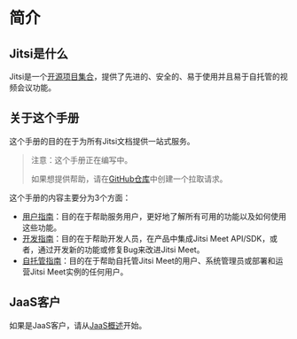 # 简介

## Jitsi是什么

Jitsi是一个[开源项目集合](https://jitsi.github.io/handbook/docs/architecture)，提供了先进的、安全的、易于使用并且易于自托管的视频会议功能。

## 关于这个手册

这个手册的目的在于为所有Jitsi文档提供一站式服务。

> 注意：这个手册正在编写中。
> 
> 如果想提供帮助，请在[GitHub仓库](https://github.com/jitsi/handbook)中创建一个拉取请求。

这个手册的内容主要分为3个方面：
+ [用户指南](https://jitsi.github.io/handbook/docs/user-guide/)：目的在于帮助服务用户，更好地了解所有可用的功能以及如何使用这些功能。
+ [开发指南](https://jitsi.github.io/handbook/docs/dev-guide/)：目的在于帮助开发人员，在产品中集成Jitsi Meet API/SDK，或者，通过开发新的功能或修复Bug来改进Jitsi Meet。
+ [自托管指南](https://jitsi.github.io/handbook/docs/devops-guide/)：目的在于帮助自托管Jitsi Meet的用户、系统管理员或部署和运营Jitsi Meet实例的任何用户。

## JaaS客户

如果是JaaS客户，请从[JaaS概述](https://developer.8x8.com/jaas/docs/jaas-onboarding)开始。
